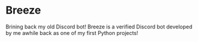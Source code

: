 # Breeze
Brining back my old Discord bot! Breeze is a verified Discord bot developed by me awhile back as one of my first Python projects!
